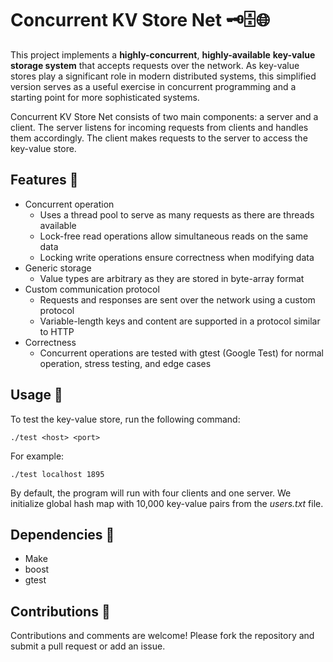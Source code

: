 # Concurrent KV Store Net 🗝️🗄️🌐

This project implements a **highly-concurrent**, **highly-available** **key-value storage system** that accepts requests over the network.  As key-value stores play a significant role in modern distributed systems, this simplified version serves as a useful exercise in concurrent programming and a starting point for more sophisticated systems.

Concurrent KV Store Net consists of two main components: a server and a client. The server listens for incoming requests from clients and handles them accordingly. The client makes requests to the server to access the key-value store.  

## Features 🌟

- Concurrent operation
  - Uses a thread pool to serve as many requests as there are threads available
  - Lock-free read operations allow simultaneous reads on the same data
  - Locking write operations ensure correctness when modifying data
- Generic storage
  - Value types are arbitrary as they are stored in byte-array format 
- Custom communication protocol
  - Requests and responses are sent over the network using a custom protocol
  - Variable-length keys and content are supported in a protocol similar to HTTP
- Correctness
  - Concurrent operations are tested with gtest (Google Test) for normal operation, stress testing, and edge cases

## Usage 🧭

To test the key-value store, run the following command:

```shell
./test <host> <port>
```

For example:

```shell
./test localhost 1895
```

By default, the program will run with four clients and one server.  We initialize global hash map with 10,000 key-value pairs from the *users.txt* file.

## Dependencies 🧩

- Make
- boost
- gtest

## Contributions 🤝

Contributions and comments are welcome!  Please fork the repository and submit a pull request or add an issue.
